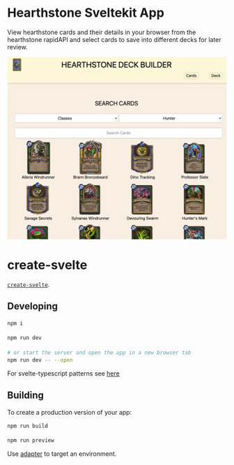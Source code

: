 # Hearthstone Sveltekit App

View hearthstone cards and their details in your browser from the hearthstone rapidAPI and select cards to save into different decks for later review.

![App Screenshot](/public/hearthstone_deckbuilder.jpg)

# create-svelte

[`create-svelte`](https://github.com/sveltejs/kit/tree/master/packages/create-svelte).

## Developing

```bash
npm i

npm run dev

# or start the server and open the app in a new browser tab
npm run dev -- --open
```

For svelte-typescript patterns see [here](https://github.com/ivanhofer/sveltekit-typescript-showcase)

## Building

To create a production version of your app:

```bash
npm run build

npm run preview
```

Use [adapter](https://kit.svelte.dev/docs/adapters) to target an environment.
